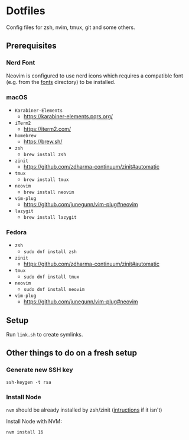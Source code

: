 # Dotfiles

Config files for zsh, nvim, tmux, git and some others.

## Prerequisites

### Nerd Font

Neovim is configured to use nerd icons which requires a compatible font (e.g. from the [fonts](/fonts) directory) to
be installed.

### macOS

- `Karabiner-Elements`
  - https://karabiner-elements.pqrs.org/
- `iTerm2`
  - https://iterm2.com/
- `homebrew`
  - https://brew.sh/
- `zsh`
  - `brew install zsh`
- `zinit`
  - https://github.com/zdharma-continuum/zinit#automatic
- `tmux`
  - `brew install tmux`
- `neovim`
  - `brew install neovim`
- `vim-plug`
  - https://github.com/junegunn/vim-plug#neovim
- `lazygit`
  - `brew install lazygit`

### Fedora

- `zsh`
  - `sudo dnf install zsh`
- `zinit`
  - https://github.com/zdharma-continuum/zinit#automatic
- `tmux`
  - `sudo dnf install tmux`
- `neovim`
  - `sudo dnf install neovim`
- `vim-plug`
  - https://github.com/junegunn/vim-plug#neovim

## Setup

Run `link.sh` to create symlinks.

## Other things to do on a fresh setup

### Generate new SSH key

```
ssh-keygen -t rsa
```

### Install Node

`nvm` should be already installed by zsh/zinit ([intructions](https://github.com/nvm-sh/nvm#installing-and-updating) if it isn't)

Install Node with NVM:

```
nvm install 16
```
